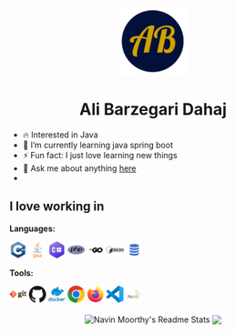 <div align="center">
  <img height="120" src="https://github.com/Ali-Barzegari-d/Ali-Barzegari-d/blob/master/AB_logo.png">
  <h1>Ali Barzegari Dahaj</h1>
</div>

- 🔥 Interested in Java
- 🌱 I’m currently learning java spring boot 
- ⚡ Fun fact: I just love learning new things 
- 💬 Ask me about anything [here](https://github.com/Ali-Barzegari-d/Ali-Barzegari-d/issues)
- 
## I love working in

**Languages:**
<div>

<code><img height="30" src="https://raw.githubusercontent.com/github/explore/180320cffc25f4ed1bbdfd33d4db3a66eeeeb358/topics/cpp/cpp.png"></code>
<code><img height="30" src="https://raw.githubusercontent.com/github/explore/5b3600551e122a3277c2c5368af2ad5725ffa9a1/topics/java/java.png"></code>
<code><img height="30" src="https://raw.githubusercontent.com/github/explore/31ea1181d4a76262931a39ca68e0203774a69b60/topics/csharp/csharp.png"></code>
<code><img height="30" src="https://raw.githubusercontent.com/github/explore/ccc16358ac4530c6a69b1b80c7223cd2744dea83/topics/php/php.png"></code>
<code><img height="30" src="https://raw.githubusercontent.com/github/explore/ac0b33cc8936c152bc0dacf91436f8099a5413c9/topics/go/go.png"></code>
<code><img height="30" src="https://raw.githubusercontent.com/github/explore/80688e429a7d4ef2fca1e82350fe8e3517d3494d/topics/bash/bash.png"></code>
<code><img height="30" src="https://raw.githubusercontent.com/github/explore/80688e429a7d4ef2fca1e82350fe8e3517d3494d/topics/sql/sql.png"></code>
</div>

**Tools:**
<div>
<code><img height="30" src="https://raw.githubusercontent.com/github/explore/80688e429a7d4ef2fca1e82350fe8e3517d3494d/topics/git/git.png"></code>
<code><img height="30" src="https://raw.githubusercontent.com/github/explore/78df643247d429f6cc873026c0622819ad797942/topics/github/github.png"></code>
<code><img height="30" src="https://raw.githubusercontent.com/github/explore/80688e429a7d4ef2fca1e82350fe8e3517d3494d/topics/docker/docker.png"></code>
<code><img height="30" src="https://raw.githubusercontent.com/github/explore/80688e429a7d4ef2fca1e82350fe8e3517d3494d/topics/chrome/chrome.png"></code>
<code><img height="30" src="https://raw.githubusercontent.com/github/explore/728542e0d33f83720614f61923a9cb424264db23/topics/firefox/firefox.png"></code>
<code><img height="30" src="https://raw.githubusercontent.com/github/explore/80688e429a7d4ef2fca1e82350fe8e3517d3494d/topics/visual-studio-code/visual-studio-code.png"></code>
<code><img height="30" src="https://raw.githubusercontent.com/github/explore/80688e429a7d4ef2fca1e82350fe8e3517d3494d/topics/mysql/mysql.png"></code>
</div>
<br>

<div align="center" >
    <img align="center" src="https://github-readme-stats-navin-moorthy.vercel.app/api?username=Ali-Barzegari-d&show_icons=true&icon_color=EA2E6E&title_color=EA2E6E&line_height=26" alt="Navin Moorthy's Readme Stats"/>
    <img align="center" src="https://github-readme-stats.vercel.app/api/top-langs/?username=Ali-Barzegari-d&layout=compact&theme=buefy&hide_border=true" />
</div>
